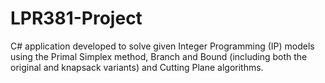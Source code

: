 # LPR381-Project
C# application developed to solve given Integer Programming (IP) models using the Primal Simplex method, Branch and Bound (including both the original and knapsack variants) and Cutting Plane algorithms.
